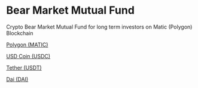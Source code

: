 # Bear Market Mutual Fund
Crypto Bear Market Mutual Fund for long term investors on Matic (Polygon) Blockchain

	
[Polygon (MATIC)](https://www.coingecko.com/en/coins/polygon)
 	
[USD Coin (USDC)](https://www.coingecko.com/en/coins/usd-coin)
 	
[Tether (USDT)](https://www.coingecko.com/en/coins/tether)

[Dai (DAI)](https://www.coingecko.com/en/coins/dai)
